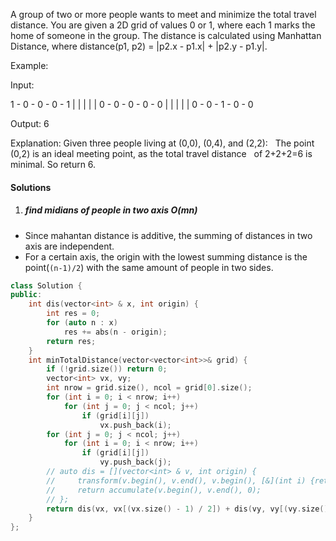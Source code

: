A group of two or more people wants to meet and minimize the total travel distance. You are given a 2D grid of values 0 or 1, where each 1 marks the home of someone in the group. The distance is calculated using Manhattan Distance, where distance(p1, p2) = |p2.x - p1.x| + |p2.y - p1.y|.

Example:

Input: 

1 - 0 - 0 - 0 - 1
|   |   |   |   |
0 - 0 - 0 - 0 - 0
|   |   |   |   |
0 - 0 - 1 - 0 - 0

Output: 6 

Explanation: Given three people living at (0,0), (0,4), and (2,2):
             The point (0,2) is an ideal meeting point, as the total travel distance 
             of 2+2+2=6 is minimal. So return 6.


#### Solutions


1. ##### find midians of people in two axis O(mn)

- Since mahantan distance is additive, the summing of distances in two axis are independent.
- For a certain axis, the origin with the lowest summing distance is the point(`(n-1)/2`) with the same amount of people in two sides.


```c++
class Solution {
public:
    int dis(vector<int> & x, int origin) {
        int res = 0;
        for (auto n : x)
            res += abs(n - origin);
        return res;
    }
    int minTotalDistance(vector<vector<int>>& grid) {
        if (!grid.size()) return 0;
        vector<int> vx, vy;
        int nrow = grid.size(), ncol = grid[0].size();
        for (int i = 0; i < nrow; i++)
            for (int j = 0; j < ncol; j++)
                if (grid[i][j])
                    vx.push_back(i);
        for (int j = 0; j < ncol; j++)
            for (int i = 0; i < nrow; i++)
                if (grid[i][j])
                    vy.push_back(j);
        // auto dis = [](vector<int> & v, int origin) {
        //     transform(v.begin(), v.end(), v.begin(), [&](int i) {return abs(i - origin);});
        //     return accumulate(v.begin(), v.end(), 0);
        // };
        return dis(vx, vx[(vx.size() - 1) / 2]) + dis(vy, vy[(vy.size() - 1) / 2]);
    }
};
```